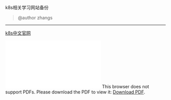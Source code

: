 k8s相关学习网站备份

> @author zhangs

---

[k8s中文官网](https://www.kubernetes.org.cn)

<object data="./pdf/蒋文明.pdf" type="application/pdf" width="700px" height="700px"> 
    <embed src="./pdf/蒋文明.pdf"> 
     This browser does not support PDFs. Please download the PDF to view it: <a href="http://yoursite.com/the.pdf">Download PDF</a>.</p> 
    </embed> 
</object>